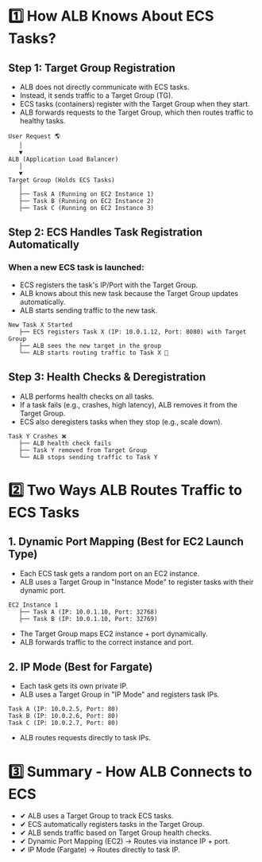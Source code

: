 # 1️⃣ How ALB Knows About ECS Tasks?
## Step 1: Target Group Registration
- ALB does not directly communicate with ECS tasks.
- Instead, it sends traffic to a Target Group (TG).
- ECS tasks (containers) register with the Target Group when they start.
- ALB forwards requests to the Target Group, which then routes traffic to healthy tasks.
```
User Request 🌎  
   │  
   ▼  
ALB (Application Load Balancer)  
   │  
   ▼  
Target Group (Holds ECS Tasks)  
   │  
   ├── Task A (Running on EC2 Instance 1)  
   ├── Task B (Running on EC2 Instance 2)  
   ├── Task C (Running on EC2 Instance 3)  
```

## Step 2: ECS Handles Task Registration Automatically
###  When a new ECS task is launched:
- ECS registers the task's IP/Port with the Target Group.
- ALB knows about this new task because the Target Group updates automatically.
- ALB starts sending traffic to the new task.
```
New Task X Started  
   ├── ECS registers Task X (IP: 10.0.1.12, Port: 8080) with Target Group  
   ├── ALB sees the new target in the group  
   └── ALB starts routing traffic to Task X 🚀  
```
## Step 3: Health Checks & Deregistration
- ALB performs health checks on all tasks.
- If a task fails (e.g., crashes, high latency), ALB removes it from the Target Group.
- ECS also deregisters tasks when they stop (e.g., scale down).
```
Task Y Crashes ❌  
   ├── ALB health check fails  
   ├── Task Y removed from Target Group  
   └── ALB stops sending traffic to Task Y  
```

# 2️⃣ Two Ways ALB Routes Traffic to ECS Tasks
## 1. Dynamic Port Mapping (Best for EC2 Launch Type)
- Each ECS task gets a random port on an EC2 instance.
- ALB uses a Target Group in "Instance Mode" to register tasks with their dynamic port.
```
EC2 Instance 1  
   ├── Task A (IP: 10.0.1.10, Port: 32768)  
   ├── Task B (IP: 10.0.1.10, Port: 32769)  
```
- The Target Group maps EC2 instance + port dynamically.
- ALB forwards traffic to the correct instance and port.
## 2. IP Mode (Best for Fargate)
- Each task gets its own private IP.
- ALB uses a Target Group in "IP Mode" and registers task IPs.
```
Task A (IP: 10.0.2.5, Port: 80)  
Task B (IP: 10.0.2.6, Port: 80)  
Task C (IP: 10.0.2.7, Port: 80)  
```
- ALB routes requests directly to task IPs.

# 3️⃣ Summary - How ALB Connects to ECS
- ✔ ALB uses a Target Group to track ECS tasks.
- ✔ ECS automatically registers tasks in the Target Group.
- ✔ ALB sends traffic based on Target Group health checks.
- ✔ Dynamic Port Mapping (EC2) → Routes via instance IP + port.
- ✔ IP Mode (Fargate) → Routes directly to task IP.